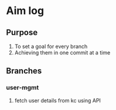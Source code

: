 # Aim log
## Purpose
1. To set a goal for every branch
2. Achieving them in one commit at a time

## Branches
### user-mgmt
1. fetch user details from kc using API